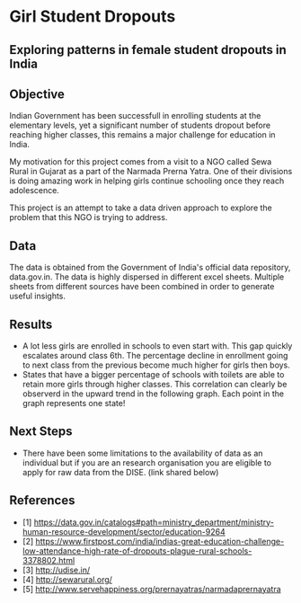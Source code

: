 # Girl Student Dropouts
## Exploring patterns in female student dropouts in India

## Objective
Indian Government has been successfull in enrolling students at the elementary levels, yet a significant number of students dropout before reaching higher classes, this remains a major challenge for education in India.

My motivation for this project comes from a visit to a NGO called Sewa Rural in Gujarat as a part of the Narmada Prerna Yatra. One of their divisions is doing amazing work in helping girls continue schooling once they reach adolescence.

This project is an attempt to take a data driven approach to explore the problem that this NGO is trying to address.

## Data
The data is obtained from the Government of India's official data repository, data.gov.in.
The data is highly dispersed in different excel sheets. Multiple sheets from different sources have been combined in order to generate useful insights.

## Results
 - A lot less girls are enrolled in schools to even start with. This gap quickly escalates around class 6th. The percentage decline in enrollment going to next class from the previous become much higher for girls then boys.
 - States that have a bigger percentage of schools with toilets are able to retain more girls through higher classes. This correlation can clearly be observerd in the upward trend in the following graph. 
 Each point in the graph represents one state!

## Next Steps
 - There have been some limitations to the availability of data as an individual but if you are an research organisation you are eligible to apply for raw data from the DISE. (link shared below)

## References
 - [1] https://data.gov.in/catalogs#path=ministry_department/ministry-human-resource-development/sector/education-9264
 - [2] https://www.firstpost.com/india/indias-great-education-challenge-low-attendance-high-rate-of-dropouts-plague-rural-schools-3378802.html
 - [3] http://udise.in/
 - [4] http://sewarural.org/
 - [5] http://www.servehappiness.org/prernayatras/narmadaprernayatra
 